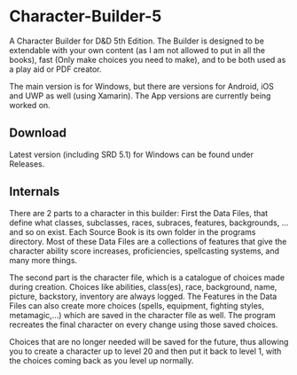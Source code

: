 # Character-Builder-5
A Character Builder for D&D 5th Edition.
The Builder is designed to be extendable with your own content (as I am not allowed to put in all the books), 
fast (Only make choices you need to make), and to be both used as a play aid or PDF creator.

The main version is for Windows, but there are versions for Android, iOS and UWP as well (using Xamarin). 
The App versions are currently being worked on.

## Download

Latest version (including SRD 5.1) for Windows can be found under Releases.

## Internals

There are 2 parts to a character in this builder: First the Data Files, that define what classes, subclasses, races, subraces, features, backgrounds, ...
and so on exist. Each Source Book is its own folder in the programs directory. 
Most of these Data Files are a collections of features that give the character ability score increases, proficiencies, spellcasting systems, and many more things.

The second part is the character file, which is a catalogue of choices made during creation. 
Choices like abilities, class(es), race, background, name, picture, backstory, inventory are always logged. 
The Features in the Data Files can also create more choices (spells, equipment, fighting styles, metamagic,...) which are saved in the character file as well.
The program recreates the final character on every change using those saved choices. 

Choices that are no longer needed will be saved for the future, thus allowing you to create a character up to level 20 and then put it back to level 1, with the choices coming back as you level up normally.
